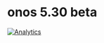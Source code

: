 # onos 5.30 beta

[![Analytics](https://ga-beacon.appspot.com/UA-45976563-3/welcome-page)](https://github.com/igrigorik/ga-beacon)




